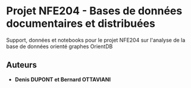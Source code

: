 # Projet NFE204 - Bases de données documentaires et distribuées

Support, données et notebooks pour le projet NFE204 sur l'analyse de la base de données orienté graphes OrientDB


## Auteurs

* **Denis DUPONT et Bernard OTTAVIANI**

